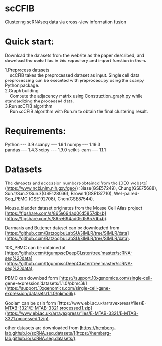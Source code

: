 # scCFIB
Clustering scRNAseq data via cross-view information fusion

# Quick start:
Download the datasets from the website as the paper described, and download the
code files in  this repository and import function in them. <br>

1.Preprocess datasets <br>
&nbsp;&nbsp;&nbsp;&nbsp;scCFIB takes the preprocessed dataset as input. Single cell data preprocessing can be executed with preprocess.py using the scanpy Python package. <br>
2.Graph building <br>
&nbsp;&nbsp;&nbsp;&nbsp;Compute the adjacency matrix using Construction_graph.py  while standardizing the processed data. <br>
3.Run scCFIB algorithm <br>
&nbsp;&nbsp;&nbsp;&nbsp;Run scCFIB algorithm with Run.m to obtain the final clustering result. <br>
# Requirements:
Python --- 3.9  scanpy --- 1.9.1  numpy --- 1.19.3 <br>
pandas --- 1.4.3  scipy --- 1.9.0  scikit-learn --- 1.1.1

# Datasets
The datasets and accession numbers obtained from the [GEO website] (https://www.ncbi.nlm.nih.gov/geo/) :Biase(GSE57249), Chung(GSE75688), Sun.1/Sun.2/Sun.3(GSE128066), Brown.1(GSE137710), 
Well-paired-Seq_PBMC (GSE192708), Chen(GSE87544). <br>

Mouse_bladder dataset originates from the Mouse Cell Atlas project [https://figshare.com/s/865e694ad06d5857db4b](https://figshare.com/s/865e694ad06d5857db4b). <br>

Darmanis and Buttener dataset can be downloaded from [https://github.com/BatzoglouLabSU/SIMLR/tree/SIMLR/data](https://github.com/BatzoglouLabSU/SIMLR/tree/SIMLR/data). <br>

10X_PBMC can be obtained at [https://github.com/ttgump/scDeepCluster/tree/master/scRNA-seq%20data](https://github.com/ttgump/scDeepCluster/tree/master/scRNA-seq%20data). <br>

PBMC can download form [https://support.10xgenomics.com/single-cell-gene-expression/datasets/1.1.0/pbmc6k](https://support.10xgenomics.com/single-cell-gene-expression/datasets/1.1.0/pbmc6k). <br>

Goolam can be gain form [https://www.ebi.ac.uk/arrayexpress/files/E-MTAB-3321/E-MTAB-3321.processed.1.zip](https://www.ebi.ac.uk/arrayexpress/files/E-MTAB-3321/E-MTAB-3321.processed.1.zip). <br>

other datasets are downloaded from [https://hemberg-lab.github.io/scRNA.seq.datasets/](https://hemberg-lab.github.io/scRNA.seq.datasets/). <br>


